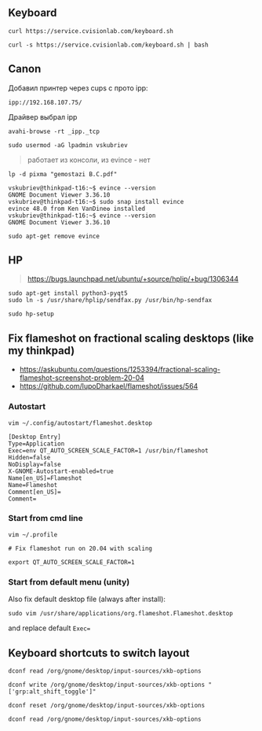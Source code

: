 ## Keyboard

```
curl https://service.cvisionlab.com/keyboard.sh

curl -s https://service.cvisionlab.com/keyboard.sh | bash
```

## Canon

Добавил принтер через cups с прото ipp:

```
ipp://192.168.107.75/
```
Драйвер выбрал ipp

```
avahi-browse -rt _ipp._tcp

sudo usermod -aG lpadmin vskubriev
```

> работает из консоли, из evince - нет

```
lp -d pixma "gemostazi В.С.pdf"
```

```
vskubriev@thinkpad-t16:~$ evince --version
GNOME Document Viewer 3.36.10
vskubriev@thinkpad-t16:~$ sudo snap install evince
evince 48.0 from Ken VanDine✪ installed
vskubriev@thinkpad-t16:~$ evince --version
GNOME Document Viewer 3.36.10

sudo apt-get remove evince
```

## HP

> https://bugs.launchpad.net/ubuntu/+source/hplip/+bug/1306344

```
sudo apt-get install python3-pyqt5
sudo ln -s /usr/share/hplip/sendfax.py /usr/bin/hp-sendfax
```

```
sudo hp-setup
```

## Fix flameshot on fractional scaling desktops (like my thinkpad)

- https://askubuntu.com/questions/1253394/fractional-scaling-flameshot-screenshot-problem-20-04
- https://github.com/lupoDharkael/flameshot/issues/564

### Autostart

`vim ~/.config/autostart/flameshot.desktop`

```
[Desktop Entry]
Type=Application
Exec=env QT_AUTO_SCREEN_SCALE_FACTOR=1 /usr/bin/flameshot
Hidden=false
NoDisplay=false
X-GNOME-Autostart-enabled=true
Name[en_US]=Flameshot
Name=Flameshot
Comment[en_US]=
Comment=
```

### Start from cmd line

`vim ~/.profile`

```
# Fix flameshot run on 20.04 with scaling

export QT_AUTO_SCREEN_SCALE_FACTOR=1
```

### Start from default menu (unity)

Also fix default desktop file (always after install):

```
sudo vim /usr/share/applications/org.flameshot.Flameshot.desktop
```

and replace default `Exec=`




## Keyboard shortcuts to switch layout

```
dconf read /org/gnome/desktop/input-sources/xkb-options

dconf write /org/gnome/desktop/input-sources/xkb-options "['grp:alt_shift_toggle']"

dconf reset /org/gnome/desktop/input-sources/xkb-options

dconf read /org/gnome/desktop/input-sources/xkb-options
```

